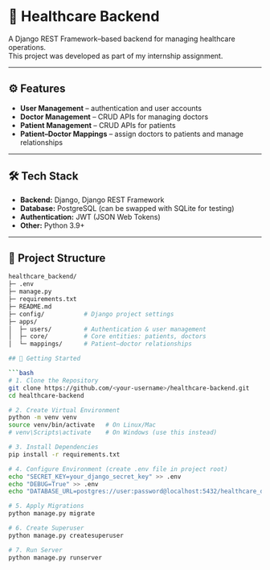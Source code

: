 # 🏥 Healthcare Backend

A Django REST Framework–based backend for managing healthcare operations.  
This project was developed as part of my internship assignment.  

---

## ⚙️ Features

- **User Management** – authentication and user accounts  
- **Doctor Management** – CRUD APIs for managing doctors  
- **Patient Management** – CRUD APIs for patients  
- **Patient–Doctor Mappings** – assign doctors to patients and manage relationships  

---

## 🛠️ Tech Stack

- **Backend:** Django, Django REST Framework  
- **Database:** PostgreSQL (can be swapped with SQLite for testing)  
- **Authentication:** JWT (JSON Web Tokens)  
- **Other:** Python 3.9+  

---

## 📂 Project Structure

```bash
healthcare_backend/
├─ .env
├─ manage.py
├─ requirements.txt
├─ README.md
├─ config/           # Django project settings
├─ apps/
│  ├─ users/         # Authentication & user management
│  ├─ core/          # Core entities: patients, doctors
│  └─ mappings/      # Patient–doctor relationships

## 🚀 Getting Started

```bash
# 1. Clone the Repository
git clone https://github.com/<your-username>/healthcare-backend.git
cd healthcare-backend

# 2. Create Virtual Environment
python -m venv venv
source venv/bin/activate   # On Linux/Mac
# venv\Scripts\activate    # On Windows (use this instead)

# 3. Install Dependencies
pip install -r requirements.txt

# 4. Configure Environment (create .env file in project root)
echo "SECRET_KEY=your_django_secret_key" >> .env
echo "DEBUG=True" >> .env
echo "DATABASE_URL=postgres://user:password@localhost:5432/healthcare_db" >> .env

# 5. Apply Migrations
python manage.py migrate

# 6. Create Superuser
python manage.py createsuperuser

# 7. Run Server
python manage.py runserver

